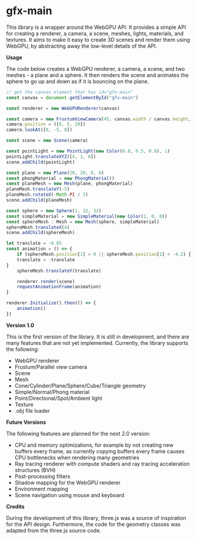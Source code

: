 # gfx-main

This library is a wrapper around the WebGPU API. It provides a simple API for creating a
renderer, a camera, a scene, meshes, lights, materials, and textures. It aims to make it
easy to create 3D scenes and render them using WebGPU, by abstracting away the low-level
details of the API.

**Usage**

The code below creates a WebGPU renderer, a camera, a scene, and two meshes - a plane and a sphere. It then renders the scene and animates the sphere to go up and down as if it is bouncing on the plane.

```javascript
// get the canvas element that has id="gfx-main"
const canvas = document.getElementById("gfx-main")

const renderer = new WebGPURenderer(canvas)

const camera = new FrustumViewCamera(45, canvas.width / canvas.height, 0.1, 1000)
camera.position = ([0, 5, 20])
camera.lookAt([0, -5, 0])

const scene = new Scene(camera)

const pointLight = new PointLight(new Color(0.8, 0.5, 0.8), 1)
pointLight.translateXYZ([4, 1, 0])
scene.addChild(pointLight)

const plane = new Plane(20, 20, 8, 8)
const phongMaterial = new PhongMaterial()
const planeMesh = new Mesh(plane, phongMaterial)
planeMesh.translateY(-5)
planeMesh.rotateX(-Math.PI / 2)
scene.addChild(planeMesh)

const sphere = new Sphere(1, 32, 32)
const simpleMaterial = new SimpleMaterial(new Color(1, 0, 0))
const sphereMesh : Mesh = new Mesh(sphere, simpleMaterial)
sphereMesh.translateX(4)
scene.addChild(sphereMesh)

let translate = -0.05
const animation = () => {
    if (sphereMesh.position[1] > 0 || sphereMesh.position[1] < -4.2) {
    translate = -translate
}
    sphereMesh.translateY(translate)

    renderer.render(scene)
    requestAnimationFrame(animation)
}

renderer.Initialize().then(() => {
    animation()
})
```

**Version 1.0**

This is the first version of the library. It is still in development, and there are many
features that are not yet implemented. Currently, the library supports the following:

- WebGPU renderer
- Frustum/Parallel view camera
- Scene
- Mesh
- Cone/Cylinder/Plane/Sphere/Cube/Triangle geometry
- Simple/Normal/Phong material
- Point/Directional/Spot/Ambient light
- Texture
- .obj file loader

**Future Versions**

The following features are planned for the next 2.0 version:

- CPU and memory optimizations, for example by not creating new 
buffers every frame, as currently copying buffers every frame causes CPU bottlenecks when rendering many geometries
- Ray tracing renderer with compute shaders and ray tracing acceleration structures (BVH)
- Post-processing filters
- Shadow mapping for the WebGPU renderer
- Environment mapping
- Scene navigation using mouse and keyboard

**Credits**

During the development of this library, three.js was a source of inspiration for the API design. Furthermore, 
the code for the geometry classes was adapted from the three.js source code.